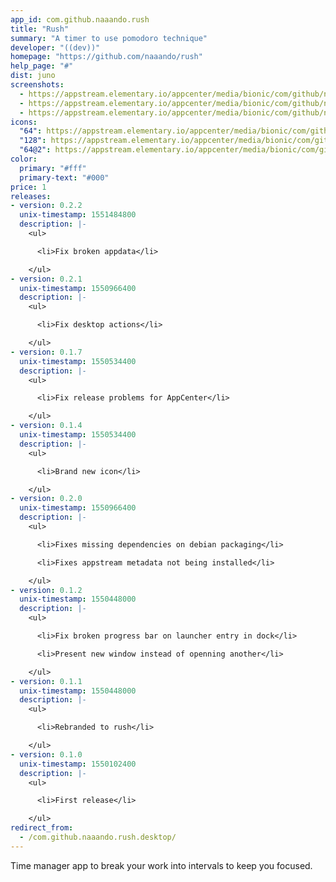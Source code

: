 ```yaml
---
app_id: com.github.naaando.rush
title: "Rush"
summary: "A timer to use pomodoro technique"
developer: "((dev))"
homepage: "https://github.com/naaando/rush"
help_page: "#"
dist: juno
screenshots:
  - https://appstream.elementary.io/appcenter/media/bionic/com/github/naaando.rush/1AC6A5A46205D383F72FECCCE1FA9F33/screenshots/image-1_orig.png
  - https://appstream.elementary.io/appcenter/media/bionic/com/github/naaando.rush/1AC6A5A46205D383F72FECCCE1FA9F33/screenshots/image-2_orig.png
  - https://appstream.elementary.io/appcenter/media/bionic/com/github/naaando.rush/1AC6A5A46205D383F72FECCCE1FA9F33/screenshots/image-3_orig.png
icons:
  "64": https://appstream.elementary.io/appcenter/media/bionic/com/github/naaando.rush/1AC6A5A46205D383F72FECCCE1FA9F33/icons/64x64/com.github.naaando.rush_com.github.naaando.rush.png
  "128": https://appstream.elementary.io/appcenter/media/bionic/com/github/naaando.rush/1AC6A5A46205D383F72FECCCE1FA9F33/icons/128x128/com.github.naaando.rush_com.github.naaando.rush.png
  "64@2": https://appstream.elementary.io/appcenter/media/bionic/com/github/naaando.rush/1AC6A5A46205D383F72FECCCE1FA9F33/icons/64x64@2/com.github.naaando.rush_com.github.naaando.rush.png
color:
  primary: "#fff"
  primary-text: "#000"
price: 1
releases:
- version: 0.2.2
  unix-timestamp: 1551484800
  description: |-
    <ul>

      <li>Fix broken appdata</li>

    </ul>
- version: 0.2.1
  unix-timestamp: 1550966400
  description: |-
    <ul>

      <li>Fix desktop actions</li>

    </ul>
- version: 0.1.7
  unix-timestamp: 1550534400
  description: |-
    <ul>

      <li>Fix release problems for AppCenter</li>

    </ul>
- version: 0.1.4
  unix-timestamp: 1550534400
  description: |-
    <ul>

      <li>Brand new icon</li>

    </ul>
- version: 0.2.0
  unix-timestamp: 1550966400
  description: |-
    <ul>

      <li>Fixes missing dependencies on debian packaging</li>

      <li>Fixes appstream metadata not being installed</li>

    </ul>
- version: 0.1.2
  unix-timestamp: 1550448000
  description: |-
    <ul>

      <li>Fix broken progress bar on launcher entry in dock</li>

      <li>Present new window instead of openning another</li>

    </ul>
- version: 0.1.1
  unix-timestamp: 1550448000
  description: |-
    <ul>

      <li>Rebranded to rush</li>

    </ul>
- version: 0.1.0
  unix-timestamp: 1550102400
  description: |-
    <ul>

      <li>First release</li>

    </ul>
redirect_from:
  - /com.github.naaando.rush.desktop/
---
```


<p>Time manager app to break your work into intervals to keep you focused.</p>